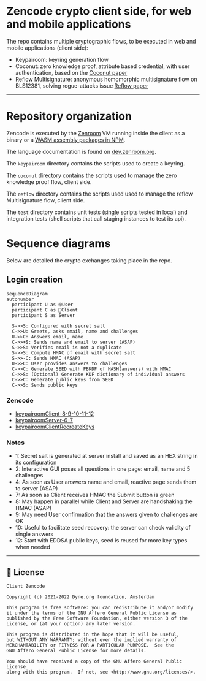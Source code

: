 <!--
SPDX-License-Identifier: AGPL-3.0-or-later
Copyright (C) 2022-2023 Dyne.org foundation <foundation@dyne.org>.

This program is free software: you can redistribute it and/or modify
it under the terms of the GNU Affero General Public License as
published by the Free Software Foundation, either version 3 of the
License, or (at your option) any later version.

This program is distributed in the hope that it will be useful,
but WITHOUT ANY WARRANTY; without even the implied warranty of
MERCHANTABILITY or FITNESS FOR A PARTICULAR PURPOSE.  See the
GNU Affero General Public License for more details.

You should have received a copy of the GNU Affero General Public License
along with this program.  If not, see <https://www.gnu.org/licenses/>.
-->

# Zencode crypto client side, for web and mobile applications


The repo contains multiple cryptographic flows, to be executed in web and mobile applications (client side): 
- Keypairoom: keyring generation flow
- Coconut: zero knowledge proof, attribute based credential, with user authentication, based on the [Coconut paper](https://arxiv.org/pdf/1802.07344)
- Reflow Multisignature: anonymous homomorphic multisignature flow on BLS12381, solving rogue-attacks issue [Reflow paper](https://arxiv.org/abs/2105.14527)


------

# Repository organization

Zencode is executed by the [Zenroom](http://zenroom.org) VM running inside the client as a binary or a [WASM assembly packages in NPM](https://www.npmjs.com/package/zenroom).

The language documentation is found on [dev.zenroom.org](https://dev.zenroom.org).

The `keypairoom` directory contains the scripts used to create a keyring.

The `coconut` directory contains the scripts used to manage the zero knowledge proof flow, client side.

The `reflow` directory contains the scripts used used to manage the reflow Multisignature flow, client side.

The `test` directory contains unit tests (single scripts tested in local) and integration tests (shell scripts that call staging instances to test its api).

# Sequence diagrams

Below are detailed the crypto exchanges taking place in the repo.

## Login creation

```mermaid
sequenceDiagram
autonumber
  participant U as 🤓User
  participant C as 📱Client
  participant S as Server

  S->>S: Configured with secret salt 
  C->>U: Greets, asks email, name and challenges 
  U->>C: Answers email, name
  C->>+S: Sends name and email to server (ASAP)
  S->>S: Verifies email is not a duplicate
  S->>S: Compute HMAC of email with secret salt
  S->>-C: Sends HMAC (ASAP)
  U->>C: User provides answers to challenges
  C->>C: Generate SEED with PBKDF of HASH(answers) with HMAC
  C->>S: (Optional) Generate KDF dictionary of individual answers
  C->>C: Generate public keys from SEED
  C->>S: Sends public keys
```
### Zencode

- [keypairoomClient-8-9-10-11-12](keypairoom/keypairoomClient-8-9-10-11-12.zen)
- [keypairoomServer-6-7](keypairoom/keypairoomServer-6-7.zen)
- [keypairoomClientRecreateKeys](keypairoom/keypairoomClientRecreateKeys.zen)

### Notes

- 1: Secret salt is generated at server install and saved as an HEX string in its configuration
- 2: Interactive GUI poses all questions in one page: email, name and 5 challenges
- 4: As soon as User answers name and email, reactive page sends them to server (ASAP)
- 7: As soon as Client receives HMAC the Submit button is green
- 8: May happen in parallel while Client and Server are handshaking the HMAC (ASAP)
- 9: May need User confirmation that the answers given to challenges are OK
- 10: Useful to facilitate seed recovery: the server can check validity of single answers
- 12: Start with EDDSA public keys, seed is reused for more key types when needed

-----------------


## 💼 License

    Client Zencode

    Copyright (c) 2021-2022 Dyne.org foundation, Amsterdam

    This program is free software: you can redistribute it and/or modify
    it under the terms of the GNU Affero General Public License as
    published by the Free Software Foundation, either version 3 of the
    License, or (at your option) any later version.

    This program is distributed in the hope that it will be useful,
    but WITHOUT ANY WARRANTY; without even the implied warranty of
    MERCHANTABILITY or FITNESS FOR A PARTICULAR PURPOSE.  See the
    GNU Affero General Public License for more details.

    You should have received a copy of the GNU Affero General Public License
    along with this program.  If not, see <http://www.gnu.org/licenses/>.

